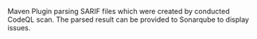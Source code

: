 Maven Plugin parsing SARIF files which were created by conducted CodeQL scan. The parsed result can be provided
to Sonarqube to display issues.
